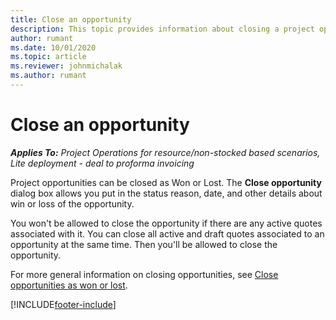```yaml
---
title: Close an opportunity
description: This topic provides information about closing a project opportunity.
author: rumant
ms.date: 10/01/2020
ms.topic: article
ms.reviewer: johnmichalak
ms.author: rumant
---
```


# Close an opportunity

_**Applies To:** Project Operations for resource/non-stocked based scenarios, Lite deployment - deal to proforma invoicing_

Project opportunities can be closed as Won or Lost. The **Close opportunity** dialog box allows you put in the status reason, date, and other details about win or loss of the opportunity.

You won't be allowed to close the opportunity if there are any active quotes associated with it. You can close all active and draft quotes associated to an opportunity at the same time. Then you'll be allowed to close the opportunity.

For more general information on closing opportunities, see [Close opportunities as won or lost](/dynamics365/sales-enterprise/close-opportunity-won-lost-sales).


[!INCLUDE[footer-include](../includes/footer-banner.md)]